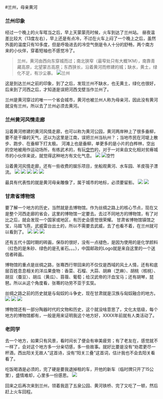 #兰州，母亲黄河

### 兰州印象
经过一个晚上的火车哐当之后，早上天蒙蒙亮时候，火车到达了兰州站。
昼夜温差比较大（13度左右），早上还是有点冷，不过在火车上闷了一个晚上之后，虽然外面的温度只有10多度，但是呼吸进去的冷空气倒是令人十分的舒畅，两个南方来的小伙伴，穿着短袖也不感觉冷了。

> 兰州，黄河由西向东穿城而过；南北狭窄（最窄处只有大概1KM），南靠青藏高原，北望蒙古高原；东西狭长，沿着黄河而修建的城；缺水，黄土，绿化不足，有沙尘暴。
![兰州](http://blog.utopia-project.com/images/兰州.jpg)

这是到达兰州之前的印象，到了之后，发现兰州不缺水，也无黄土，绿化也很好，后来到了河西之后，才知道是误把河西戈壁当作兰州了。

兰州是黄河穿过的唯一一个省会城市，黄河也被兰州人称为母亲河，因此没有黄河就没有兰州，所以去了兰州必须去黄河。

### 兰州黄河风情走廊
沿着黄河修建的黄河风情走廊，也可以称为黄河公园，黄河两岸种上了很多垂柳，要不是干燥的天气，还以为这里是江南，误把兰州当杭州？；当地市民在河堤上散步、跑步、在垂柳下打太极。
河滩上也是垂柳，单更多的是小片的白桦林，空出的空地被用作运动场所，有练武术的，有玩[空竹](http://baike.baidu.com/link?url=51bLG7gXkHw6IUK27koa_CkukOJoNQUJmid2qxJ_RIQfL-GcTpP7iR6PtLthQ1hUd_xJXbtG50WNT5Byqx77CXxYGNZt2uxWtpwKtJ3lVH_)的，对于一对来自文化相对贫瘠城市的小伙伴来说，就觉得这种地方有文化气息。
![](http://blog.utopia-project.com/images/IMGP0585.JPG)
![空竹](http://blog.utopia-project.com/images/IMGP0587.JPG)

沿着黄河风情走廊，还有一些收费的娱乐项目，坐船观黄河、水车园、羊皮筏子漂流。
![](http://blog.utopia-project.com/images/IMGP0533.JPG)
![](http://blog.utopia-project.com/images/IMGP0537.JPG)
![](http://blog.utopia-project.com/images/IMGP0542.JPG)
![](http://blog.utopia-project.com/images/IMGP0545.JPG)
![](http://blog.utopia-project.com/images/IMGP0554.JPG)

最具有代表性的就是黄河母亲雕像了，属于城市的地标，必须要留影。
![](http://blog.utopia-project.com/images/IMGP0575.JPG)
![](http://blog.utopia-project.com/images/IMGP0571.JPG)

### 甘肃省博物馆
要了解一个地方的历史，当然就是去博物馆。作为丝绸之路上的核心节点，现在又是整个河西走廊的省会，这里的博物馆一定要去。去过不同地方的博物馆，有了对比之后，就会发现一个国家或地区，有历史会感觉很荣耀。
甘肃省博物馆镇馆之宝，马踏飞燕，武威雷台出土的，所以不需要去武威，去了也看不着，在兰州就可以看到了。
![](http://blog.utopia-project.com/images/IMGP0643.JPG)
![](http://blog.utopia-project.com/images/IMGP0644.JPG)
![](http://blog.utopia-project.com/images/IMGP0645.JPG)

还有五代十国时期的砖画，保存的很好，没有一点褪色，是因为使用的是化学颜料（红色的是朱砂、绿色的是孔雀石。。。），中国邮政的Logo就是来自这里的一个送信者砖画。


博物馆的重点是丝绸之路，张骞西行带回来的不仅仅是西域的风土人情，还有和底层百姓息息相关的洋瓜果食物：香菜、石榴、大蒜、胡麻（芝麻）、胡桃（核桃）、胡豆（蚕豆）、胡瓜（黄瓜）、苜蓿、葡萄；给汉武帝的汗血宝马；还有胡琴，琵琶。所以从这个角度看，张骞的功劳不亚于玄奘。

丝绸之路之前的历史就是与匈奴的斗争史，现在甘肃就是汉族与匈奴融合的地方。
![](http://blog.utopia-project.com/images/IMGP0588.JPG)
![](http://blog.utopia-project.com/images/IMGP0591.JPG)
![](http://blog.utopia-project.com/images/IMGP0604.JPG)


博物馆还有一部分陶器时代的文物和历史，这个就没啥意思了，文化太低级，每个地方的博物馆都有，一般是用来证明我这个地方好，XXXX年前就有人类活动了。

### 老同学
去一个地方，如果只有风景，看时间长了便会有审美疲劳；有了老友在，感觉就不一样了，会对这个地方多一分亲切感，多一些故事。就好比要是没有“劝君更尽一杯酒，西出阳关无故人”这首诗，没有“阳关三叠”这首词，估计我也不会去阳关看看了。

吃饭喝酒是必须的，完了硬是要我退掉租的车，开他的新车（临时牌只开了15公里），盛情难却，心里多一份感恩。
![](http://blog.utopia-project.com/images/IMGP0670.JPG)

回来之后再次来到兰州，领着我逛了五泉公园、黄河铁桥、完了又吃了一顿，然后赶上火车回程。
